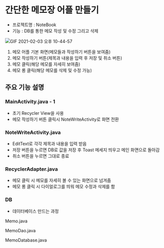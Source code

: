 # 간단한 메모장 어플 만들기
* 프로젝트명 : NoteBook
* 기능 : DB를 통한 메모 작성 및 수정 그리고 삭제

![GIF 2021-02-03 오후 10-44-57](https://user-images.githubusercontent.com/41982054/106755659-b4777f80-6671-11eb-987d-7107ff3eaad3.gif)






1. 메모 어플 기본 화면(메모들과 작성하기 버튼을 보여줌)
2. 메모 작성하기 버튼(제목과 내용을 입력 후 저장 및 취소 버튼)
3. 메모 클릭(해당 메모를 자세히 보여줌)
4. 메모 롱 클릭(해당 메모를 삭제 및 수정 가능)

## 주요 기능 설명
### MainActivity.java - 1
* 초기 Recycler View을 사용
*  메모 작성하기 버튼 클릭시 NoteWriteActivity로 화면 전환

### NoteWriteActivity.java 
* EditText로 각각 제목과 내용을 입력 받음
* 저장 버튼을 누르면 DB로 값을 저장 후 Toast 메세지 띄우고 메인 화면으로 돌아감 
* 취소 버튼을 누르면 그대로 종료

### RecyclerAdapter.java
* 메모 클릭 시 메모를 자세히 볼 수 있는 화면으로 넘겨줌
* 메모 롱 클릭 시 다이얼로그를 띄워 메모 수정과 삭제를 함

### DB
* 데이터베이스 만드는 과정

Memo.java

MemoDao.java

MemoDatabase.java




